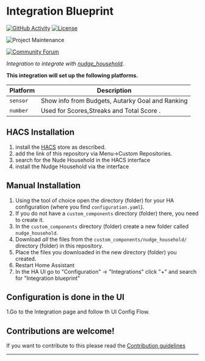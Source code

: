 # Integration Blueprint

[![GitHub Activity][commits-shield]][commits]
[![License][license-shield]](LICENSE)

![Project Maintenance][maintenance-shield]

[![Community Forum][forum-shield]][forum]

_Integration to integrate with [nudge_household][nudge_household]._

**This integration will set up the following platforms.**

Platform | Description
-- | --
`sensor` | Show info from Budgets, Autarky Goal and Ranking
`number` | Used for Scores,Streaks and Total Score .

## HACS Installation

1. install the [HACS](https://hacs.xyz) store as described.
1. add the link of this repository via Menu->Custom Repositories.
1. search for the Nude Household in the HACS interface
1. install the Nudge Household via the interface

## Manual Installation

1. Using the tool of choice open the directory (folder) for your HA configuration (where you find `configuration.yaml`).
1. If you do not have a `custom_components` directory (folder) there, you need to create it.
1. In the `custom_components` directory (folder) create a new folder called `nudge_household`.
1. Download _all_ the files from the `custom_components/nudge_household/` directory (folder) in this repository.
1. Place the files you downloaded in the new directory (folder) you created.
1. Restart Home Assistant
1. In the HA UI go to "Configuration" -> "Integrations" click "+" and search for "Integration blueprint"

## Configuration is done in the UI

1.Go to the Integration page and follow th UI Config Flow.

## Contributions are welcome!

If you want to contribute to this please read the [Contribution guidelines](CONTRIBUTING.md)

***

[nudge_household]: https://github.com/FreDj1996/nudge_household
[commits-shield]: https://img.shields.io/github/commit-activity/y/FreDj1996/nudge_household.svg?style=for-the-badge
[commits]: https://github.com/FreDj1996/nudge_household/commits/main
[discord]: https://discord.gg/Qa5fW2R
[discord-shield]: https://img.shields.io/discord/330944238910963714.svg?style=for-the-badge
[exampleimg]: example.png
[forum-shield]: https://img.shields.io/badge/community-forum-brightgreen.svg?style=for-the-badge
[forum]: https://community.home-assistant.io/
[license-shield]: https://img.shields.io/github/license/FreDj1996/nudge_household.svg?style=for-the-badge
[maintenance-shield]: https://img.shields.io/badge/maintainer-Frederik%20Jobst%20%40FreDj1996-blue.svg?style=for-the-badge
[releases-shield]: https://img.shields.io/github/release/FreDj1996/nudge_household.svg?style=for-the-badge
[releases]: https://github.com/FreDj1996/nudge_household/releases
